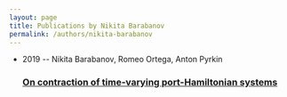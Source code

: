 ```yaml
---
layout: page
title: Publications by Nikita Barabanov
permalink: /authors/nikita-barabanov
---
```


<ul class="post-list">
<li><span class='post-meta'>2019 -- Nikita Barabanov, Romeo Ortega, Anton Pyrkin</span><h3><a class='post-link' href="{{ site.baseurl }}/on-contraction-of-time-varying-port-hamiltonian-systems">On contraction of time-varying port-Hamiltonian systems</a></h3></li>

</ul>
